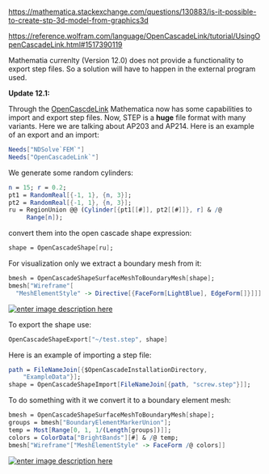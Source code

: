https://mathematica.stackexchange.com/questions/130883/is-it-possible-to-create-stp-3d-model-from-graphics3d

https://reference.wolfram.com/language/OpenCascadeLink/tutorial/UsingOpenCascadeLink.html#1517390119

Mathematia currenlty (Version 12.0) does not provide a functionality to export step files. So a solution will have to happen in the external program used.

**Update 12.1:**

Through the [OpenCascdeLink](https://reference.wolfram.com/language/OpenCascadeLink/tutorial/UsingOpenCascadeLink.html) Mathematica now has some capabilities to import and export step files. Now, STEP is a **huge** file format with many variants. Here we are talking about AP203 and AP214. Here is an example of an export and an import:

```mathematica
Needs["NDSolve`FEM`"]
Needs["OpenCascadeLink`"]
```

We generate some random cylinders:

```mathematica
n = 15; r = 0.2;
pt1 = RandomReal[{-1, 1}, {n, 3}];
pt2 = RandomReal[{-1, 1}, {n, 3}];
ru = RegionUnion @@ (Cylinder[{pt1[[#]], pt2[[#]]}, r] & /@ 
     Range[n]);
```

convert them into the open cascade shape expression:

```mathematica
shape = OpenCascadeShape[ru];
```

For visualization only we extract a boundary mesh from it:

```mathematica
bmesh = OpenCascadeShapeSurfaceMeshToBoundaryMesh[shape];
bmesh["Wireframe"[
  "MeshElementStyle" -> Directive[{FaceForm[LightBlue], EdgeForm[]}]]]
```

[![enter image description here](https://i.stack.imgur.com/XBbgx.png)](https://i.stack.imgur.com/XBbgx.png)

To export the shape use:

```mathematica
OpenCascadeShapeExport["~/test.step", shape]
```

Here is an example of importing a step file:

```mathematica
path = FileNameJoin[{$OpenCascadeInstallationDirectory, 
    "ExampleData"}];
shape = OpenCascadeShapeImport[FileNameJoin[{path, "screw.step"}]];
```

To do something with it we convert it to a boundary element mesh:

```mathematica
bmesh = OpenCascadeShapeSurfaceMeshToBoundaryMesh[shape];
groups = bmesh["BoundaryElementMarkerUnion"];
temp = Most[Range[0, 1, 1/(Length[groups])]];
colors = ColorData["BrightBands"][#] & /@ temp;
bmesh["Wireframe"["MeshElementStyle" -> FaceForm /@ colors]]
```

[![enter image description here](https://i.stack.imgur.com/q39px.png)](https://i.stack.imgur.com/q39px.png)